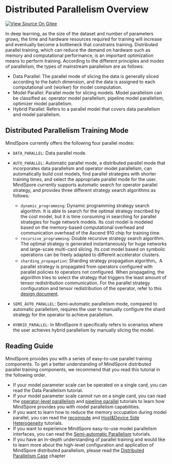 # Distributed Parallelism Overview

[![View Source On Gitee](https://mindspore-website.obs.cn-north-4.myhuaweicloud.com/website-images/r2.1/resource/_static/logo_source_en.png)](https://gitee.com/mindspore/docs/blob/r2.1/tutorials/experts/source_en/parallel/overview.md)

In deep learning, as the size of the dataset and number of parameters grows, the time and hardware resources required for training will increase and eventually become a bottleneck that constrains training. Distributed parallel training, which can reduce the demand on hardware such as memory and computational performance, is an important optimization means to perform training. According to the different principles and modes of parallelism, the types of mainstream parallelism are as follows:

- Data Parallel: The parallel mode of slicing the data is generally sliced according to the batch dimension, and the data is assigned to each computational unit (worker) for model computation.
- Model Parallel: Parallel mode for slicing models. Model parallelism can be classified as: operator model parallelism, pipeline model parallelism, optimizer model parallelism.
- Hybrid Parallel: Refers to a parallel model that covers data parallelism and model parallelism.

## Distributed Parallelism Training Mode

MindSpore currently offers the following four parallel modes:

- `DATA_PARALLEL`: Data parallel mode.
- `AUTO_PARALLEL`: Automatic parallel mode, a distributed parallel mode that incorporates data parallelism and operator model parallelism, can automatically build cost models, find parallel strategies with shorter training times, and select the appropriate parallel mode for the user. MindSpore currently supports automatic search for operator parallel strategy, and provides three different strategy search algorithms as follows:

    - `dynamic_programming`: Dynamic programming strategy search algorithm. It is able to search for the optimal strategy inscribed by the cost model, but it is time consuming in searching for parallel strategies for huge network models. Its cost model is modeled based on the memory-based computational overhead and communication overhead of the Ascend 910 chip for training time.
    - `recursive_programming`: Double recursive strategy search algorithm. The optimal strategy is generated instantaneously for huge networks and large-scale multi-card slicing. Its cost model based on symbolic operations can be freely adapted to different accelerator clusters.
    - `sharding_propagation`: Sharding strategy propagation algorithm。A parallel strategy is propagated from operators configured with parallel policies to operators not configured. When propagating, the algorithm tries to select the strategy that triggers the least amount of tensor redistribution communication. For the parallel strategy configuration and tensor redistribution of the operator, refer to this [design document](https://www.mindspore.cn/docs/en/r2.1/design/distributed_training_design.html).
- `SEMI_AUTO_PARALLEL`: Semi-automatic parallelism mode, compared to automatic parallelism, requires the user to manually configure the shard strategy for the operator to achieve parallelism.
- `HYBRID_PARALLEL`: In MindSpore it specifically refers to scenarios where the user achieves hybrid parallelism by manually slicing the model.

## Reading Guide

MindSpore provides you with a series of easy-to-use parallel training components. To get a better understanding of MindSpore distributed parallel training components, we recommend that you read this tutorial in the following order.

- If your model parameter scale can be operated on a single card, you can read the Data Parallelism tutorial.
- If your model parameter scale cannot run on a single card, you can read the [operator-level parallelism](https://www.mindspore.cn/tutorials/experts/en/r2.1/parallel/operator_parallel.html) and [pipeline parallel](https://www.mindspore.cn/tutorials/experts/en/r2.1/parallel/pipeline_parallel.html) tutorials to learn how MindSpore provides you with model parallelism capabilities.
- If you want to learn how to reduce the memory occupation during model parallel, you can read the [recompute](https://www.mindspore.cn/tutorials/experts/en/r2.1/parallel/recompute.html) and [Host&Device Side Heterogeneity](https://www.mindspore.cn/tutorials/experts/en/r2.1/parallel/host_device_training.html) tutorials.
- If you want to experience MindSpore easy-to-use model parallelism interfaces, you can read the [Semi-automatic Parallelism](https://www.mindspore.cn/tutorials/experts/en/r2.1/parallel/train_ascend.html) tutorials.
- If you have an in-depth understanding of parallel training and would like to learn more about the high-level configuration and application of MindSpore distributed parallelism, please read the [Distributed Parallelism Case](https://www.mindspore.cn/tutorials/experts/en/r2.1/parallel/distributed_case.html) chapter